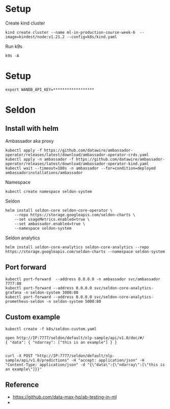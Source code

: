 
# Setup 

Create kind cluster 

```
kind create cluster --name ml-in-production-course-week-6  --image=kindest/node:v1.21.2 --config=k8s/kind.yaml
```

Run k9s 

```
k9s -A
```


# Setup 


```
export WANDB_API_KEY=******************
```

# Seldon 


## Install with helm


Ambassador aka proxy

```
kubectl apply -f https://github.com/datawire/ambassador-operator/releases/latest/download/ambassador-operator-crds.yaml
kubectl apply -n ambassador -f https://github.com/datawire/ambassador-operator/releases/latest/download/ambassador-operator-kind.yaml
kubectl wait --timeout=180s -n ambassador --for=condition=deployed ambassadorinstallations/ambassador
```

Namespace 

```
kubectl create namespace seldon-system
```

Seldon


```
helm install seldon-core seldon-core-operator \
    --repo https://storage.googleapis.com/seldon-charts \
    --set usageMetrics.enabled=true \
    --set ambassador.enabled=true \
    --namespace seldon-system
```

Seldon analytics

```
helm install seldon-core-analytics seldon-core-analytics --repo https://storage.googleapis.com/seldon-charts --namespace seldon-system
```

## Port forward 

```
kubectl port-forward  --address 0.0.0.0 -n ambassador svc/ambassador 7777:80
kubectl port-forward --address 0.0.0.0 svc/seldon-core-analytics-grafana -n seldon-system 3000:80    
kubectl port-forward --address 0.0.0.0 svc/seldon-core-analytics-prometheus-seldon -n seldon-system 5000:80
```

## Custom example
```
kubectl create -f k8s/seldon-custom.yaml

open http://IP:7777/seldon/default/nlp-sample/api/v1.0/doc/#/
{ "data": { "ndarray": ["this is an example"] } }


curl -X POST "http://IP:7777/seldon/default/nlp-sample/api/v1.0/predictions" -H "accept: application/json" -H "Content-Type: application/json" -d "{\"data\":{\"ndarray\":[\"this is an example\"]}}"

```

## Reference 

- https://github.com/data-max-hq/ab-testing-in-ml
- 


